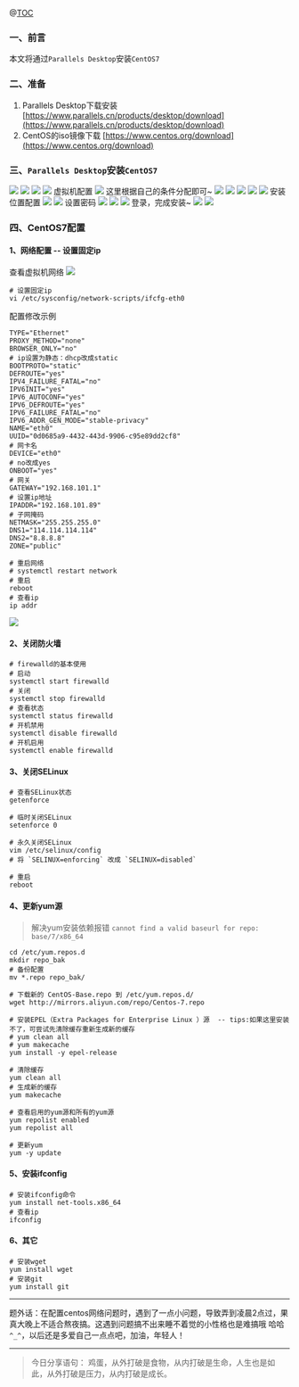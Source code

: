 ﻿@[TOC](文章目录)

### 一、前言

本文将通过`Parallels Desktop`安装`CentOS7`

### 二、准备

1. Parallels Desktop下载安装 [https://www.parallels.cn/products/desktop/download](https://www.parallels.cn/products/desktop/download)
2. CentOS的iso镜像下载 [https://www.centos.org/download](https://www.centos.org/download)

### 三、`Parallels Desktop`安装`CentOS7`

![](./images/20230912151944070.png)
![](./images/20230912151944102.png)
![](./images/20230912151944128.png)
![](./images/20230912151944151.png)
虚拟机配置
![](./images/20230912151944184.png)
这里根据自己的条件分配即可~
![](./images/20230912151944225.png)
![](./images/20230912151944256.png)
![](./images/20230912151944281.png)
![](./images/20230912151944309.png)
![](./images/20230912151944340.png)
安装位置配置
![](./images/20230912151944368.png)
![](./images/20230912151944409.png)
设置密码
![](./images/20230912151944438.png)
![](./images/20230912151944468.png)
![](./images/20230912151944502.png)
登录，完成安装~
![](./images/20230912151944525.png)
![](./images/20230912151944551.png)


### 四、CentOS7配置

#### 1、网络配置  -- 设置固定ip

查看虚拟机网络
![](./images/20230912151944581.png)

```shell
# 设置固定ip
vi /etc/sysconfig/network-scripts/ifcfg-eth0
```

配置修改示例

```shell
TYPE="Ethernet"
PROXY_METHOD="none"
BROWSER_ONLY="no"
# ip设置为静态：dhcp改成static
BOOTPROTO="static"
DEFROUTE="yes"
IPV4_FAILURE_FATAL="no"
IPV6INIT="yes"
IPV6_AUTOCONF="yes"
IPV6_DEFROUTE="yes"
IPV6_FAILURE_FATAL="no"
IPV6_ADDR_GEN_MODE="stable-privacy"
NAME="eth0"
UUID="0d0685a9-4432-443d-9906-c95e89dd2cf8"
# 网卡名
DEVICE="eth0"
# no改成yes
ONBOOT="yes"
# 网关
GATEWAY="192.168.101.1"
# 设置ip地址
IPADDR="192.168.101.89"
# 子网掩码
NETMASK="255.255.255.0"
DNS1="114.114.114.114"
DNS2="8.8.8.8"
ZONE="public"
```

```shell
# 重启网络
# systemctl restart network
# 重启
reboot
# 查看ip
ip addr
```

![](./images/20230912151944617.png)


#### 2、关闭防火墙

```shell
# firewalld的基本使用
# 启动
systemctl start firewalld
# 关闭
systemctl stop firewalld
# 查看状态
systemctl status firewalld 
# 开机禁用
systemctl disable firewalld
# 开机启用
systemctl enable firewalld
```

#### 3、关闭SELinux

```shell
# 查看SELinux状态
getenforce

# 临时关闭SELinux
setenforce 0

# 永久关闭SELinux
vim /etc/selinux/config
# 将 `SELINUX=enforcing` 改成 `SELINUX=disabled`

# 重启
reboot
```

#### 4、更新yum源

> 解决yum安装依赖报错   `cannot find a valid baseurl for repo: base/7/x86_64`

```shell
cd /etc/yum.repos.d
mkdir repo_bak
# 备份配置
mv *.repo repo_bak/

# 下载新的 CentOS-Base.repo 到 /etc/yum.repos.d/
wget http://mirrors.aliyun.com/repo/Centos-7.repo

# 安装EPEL（Extra Packages for Enterprise Linux ）源  -- tips:如果这里安装不了，可尝试先清除缓存重新生成新的缓存
# yum clean all
# yum makecache
yum install -y epel-release

# 清除缓存
yum clean all
# 生成新的缓存
yum makecache

# 查看启用的yum源和所有的yum源
yum repolist enabled
yum repolist all

# 更新yum
yum -y update
```

#### 5、安装ifconfig

```shell
# 安装ifconfig命令
yum install net-tools.x86_64
# 查看ip
ifconfig
```

#### 6、其它

```shell
# 安装wget
yum install wget
# 安装git
yum install git
```


---

题外话：在配置centos网络问题时，遇到了一点小问题，导致弄到凌晨2点过，果真大晚上不适合熬夜搞。这遇到问题搞不出来睡不着觉的小性格也是难搞哦 哈哈 `^_^`，以后还是多爱自己一点点吧，加油，年轻人！


--- 

> 今日分享语句：
> 鸡蛋，从外打破是食物，从内打破是生命，人生也是如此，从外打破是压力，从内打破是成长。
